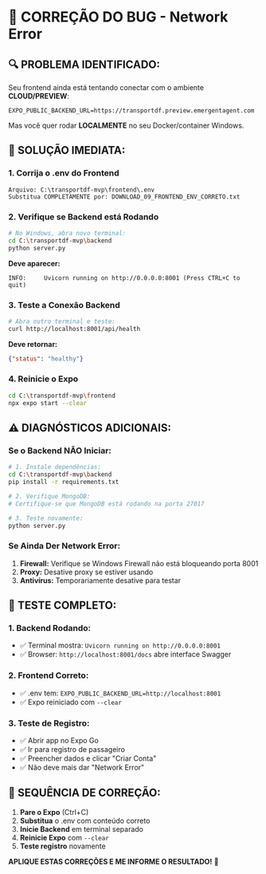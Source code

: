 # 🚨 CORREÇÃO DO BUG - Network Error

## 🔍 **PROBLEMA IDENTIFICADO:**

Seu frontend ainda está tentando conectar com o ambiente **CLOUD/PREVIEW**:
```
EXPO_PUBLIC_BACKEND_URL=https://transportdf.preview.emergentagent.com
```

Mas você quer rodar **LOCALMENTE** no seu Docker/container Windows.

## 🔧 **SOLUÇÃO IMEDIATA:**

### **1. Corrija o .env do Frontend**
```
Arquivo: C:\transportdf-mvp\frontend\.env
Substitua COMPLETAMENTE por: DOWNLOAD_09_FRONTEND_ENV_CORRETO.txt
```

### **2. Verifique se Backend está Rodando**
```bash
# No Windows, abra novo terminal:
cd C:\transportdf-mvp\backend
python server.py
```

**Deve aparecer:**
```
INFO:     Uvicorn running on http://0.0.0.0:8001 (Press CTRL+C to quit)
```

### **3. Teste a Conexão Backend**
```bash
# Abra outro terminal e teste:
curl http://localhost:8001/api/health
```

**Deve retornar:**
```json
{"status": "healthy"}
```

### **4. Reinicie o Expo**
```bash
cd C:\transportdf-mvp\frontend
npx expo start --clear
```

## ⚠️ **DIAGNÓSTICOS ADICIONAIS:**

### **Se o Backend NÃO Iniciar:**
```bash
# 1. Instale dependências:
cd C:\transportdf-mvp\backend
pip install -r requirements.txt

# 2. Verifique MongoDB:
# Certifique-se que MongoDB está rodando na porta 27017

# 3. Teste novamente:
python server.py
```

### **Se Ainda Der Network Error:**
1. **Firewall:** Verifique se Windows Firewall não está bloqueando porta 8001
2. **Proxy:** Desative proxy se estiver usando
3. **Antivírus:** Temporariamente desative para testar

## 📱 **TESTE COMPLETO:**

### **1. Backend Rodando:**
- ✅ Terminal mostra: `Uvicorn running on http://0.0.0.0:8001`
- ✅ Browser: `http://localhost:8001/docs` abre interface Swagger

### **2. Frontend Correto:**
- ✅ .env tem: `EXPO_PUBLIC_BACKEND_URL=http://localhost:8001`
- ✅ Expo reiniciado com `--clear`

### **3. Teste de Registro:**
- ✅ Abrir app no Expo Go
- ✅ Ir para registro de passageiro
- ✅ Preencher dados e clicar "Criar Conta"
- ✅ Não deve mais dar "Network Error"

## 🚀 **SEQUÊNCIA DE CORREÇÃO:**

1. **Pare o Expo** (Ctrl+C)
2. **Substitua** o .env com conteúdo correto
3. **Inicie Backend** em terminal separado
4. **Reinicie Expo** com `--clear`
5. **Teste registro** novamente

**APLIQUE ESTAS CORREÇÕES E ME INFORME O RESULTADO!** 🔧